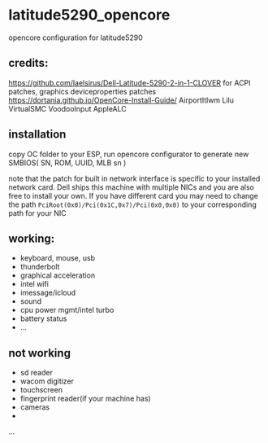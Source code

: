 # latitude5290_opencore
opencore configuration for latitude5290 

## credits: 
https://github.com/laelsirus/Dell-Latitude-5290-2-in-1-CLOVER for ACPI patches, graphics deviceproperties patches
https://dortania.github.io/OpenCore-Install-Guide/ 
AirportItlwm
Lilu
VirtualSMC
VoodooInput
AppleALC

## installation
copy OC folder to your ESP, run opencore configurator to generate new SMBIOS( SN, ROM, UUID, MLB sn )

note that the patch for built in network interface is specific to your installed network card. Dell ships this machine with multiple NICs and you are also free to install your own. If you have different card you may need to change the path `PciRoot(0x0)/Pci(0x1C,0x7)/Pci(0x0,0x0)` to your corresponding path for your NIC 

## working: 
* keyboard, mouse, usb
* thunderbolt
* graphical acceleration
* intel wifi 
* imessage/icloud
* sound 
* cpu power mgmt/intel turbo
* battery status
* ... 

## not working
* sd reader
* wacom digitizer
* touchscreen
* fingerprint reader(if your machine has) 
* cameras
* 

... 
